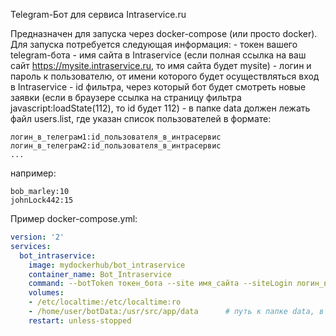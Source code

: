 Telegram-Бот для сервиса Intraservice.ru

Предназначен для запуска через docker-compose (или просто docker).
Для запуска потребуется следующая информация:
    - токен вашего telegram-бота
    - имя сайта в Intraservice (если полная ссылка на ваш сайт https://mysite.intraservice.ru, то имя сайта будет mysite)
    - логин и пароль к пользователю, от имени которого будет осуществляться вход в Intraservice
    - id фильтра, через который бот будет смотреть новые заявки (если в браузере ссылка на страницу фильтра javascript:loadState(112), то id будет 112)
    - в папке data должен лежать файл users.list, где указан список пользователей в формате:
```
логин_в_телеграм1:id_пользователя_в_интрасервис
логин_в_телеграм2:id_пользователя_в_интрасервис
...
```
например:
```
bob_marley:10
johnLock442:15
```


Пример docker-compose.yml:

```yml
version: '2'
services:
  bot_intraservice:
    image: mydockerhub/bot_intraservice
    container_name: Bot_Intraservice
    command: --botToken токен_бота --site имя_сайта --siteLogin логин_в_интрасервис --sitePass пароль_в_интрасервис --filterId ид_фильтра
    volumes:
    - /etc/localtime:/etc/localtime:ro
    - /home/user/botData:/usr/src/app/data      # путь к папке data, в /home/user/botData положить файл users.list
    restart: unless-stopped
```